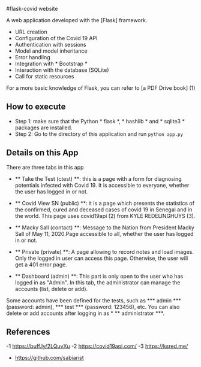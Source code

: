 #flask-covid website

A web application developed with the [Flask] framework.

- URL creation
- Configuration of the Covid 19 API
- Authentication with sessions
- Model and model inheritance
- Error handling
- Integration with * Bootstrap *
- Interaction with the database (SQLite)
- Call for static resources

For a more basic knowledge of Flask, you can refer to [a PDF Drive book] (1)

## How to execute
- Step 1: make sure that the Python * flask *, * hashlib * and * sqlite3 * packages are installed.
- Step 2: Go to the directory of this application and run `python app.py`

## Details on this App

There are three tabs in this app

- ** Take the Test (ctest) **: this is a page with a form for diagnosing potentials infected with Covid 19. 
It is accessible to everyone, whether the user has logged in or not.

- ** Covid View SN (public) **: it is a page which presents the statistics of the confirmed, cured and deceased cases 
of covid 19 in Senegal and in the world. This page uses covid19api (2) from KYLE REDELINGHUYS (3).

- ** Macky Sall (contact) **: Message to the Nation from President Macky Sall of May 11, 2020.Page accessible to all,
 whether the user has logged in or not.

- ** Private (private) **: A page allowing to record notes and load images. Only the logged in user can access 
this page. Otherwise, the user will get a 401 error page.

- ** Dashboard (admin) **: This part is only open to the user who has logged in as "Admin". In this tab, 
the administrator can manage the accounts (list, delete or add).


Some accounts have been defined for the tests, such as *** admin *** (password: admin),
 *** test *** (password: 123456), etc. You can also delete or add accounts after logging in as * ** administrator ***.


## References
-1 https://buff.ly/2LQuvXu
-2 https://covid19api.com/
-3 https://ksred.me/
- https://github.com/sabiarist